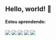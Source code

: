 ## Hello, world! 👋

#### Estou aprendendo:
<img src="https://img.shields.io/badge/HTML5-323330?style=for-the-badge&logo=html5&logoColor=E34F26"/> <img src="https://img.shields.io/badge/CSS3-323330?style=for-the-badge&logo=css3&logoColor=1572B6"/> <img src="https://img.shields.io/badge/JavaScript-323330?style=for-the-badge&logo=javascript&logoColor=F7DF1E"/> <img src="https://img.shields.io/badge/Python-323330?style=for-the-badge&logo=python&logoColor=3776AB"/> <img src="https://img.shields.io/badge/Git-323330?style=for-the-badge&logo=git&logoColor=E34F26"/>


<!--
**tonialbia/tonialbia** is a ✨ _special_ ✨ repository because its `README.md` (this file) appears on your GitHub profile.

Here are some ideas to get you started:

- 🔭 I’m currently working on ...
- 🌱 I’m currently learning ...
- 👯 I’m looking to collaborate on ...
- 🤔 I’m looking for help with ...
- 💬 Ask me about ...
- 📫 How to reach me: ...
- 😄 Pronouns: ...
- ⚡ Fun fact: ...
-->
